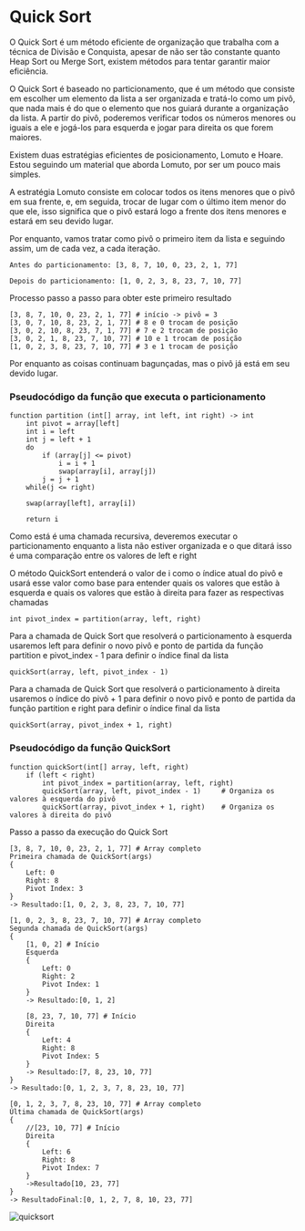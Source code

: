 # Quick Sort

O Quick Sort é um método eficiente de organização que trabalha com a técnica de Divisão e Conquista, apesar de não ser tão constante quanto Heap Sort ou Merge Sort, existem métodos para tentar garantir maior eficiência. 

O Quick Sort é baseado no particionamento, que é um método que consiste em escolher um elemento da lista a ser organizada e tratá-lo como um pivô, que nada mais é do que o elemento que nos guiará durante a organização da lista. A partir do pivô, poderemos verificar todos os números menores ou iguais a ele e jogá-los para esquerda e jogar para direita os que forem maiores.

Existem duas estratégias eficientes de posicionamento, Lomuto e Hoare. 
Estou seguindo um material que aborda Lomuto, por ser um pouco mais simples.

A estratégia Lomuto consiste em colocar todos os itens menores que o pivô em sua frente, e, em seguida, trocar de lugar com o último item menor do que ele, isso significa que o pivô estará logo a frente dos itens menores e estará em seu devido lugar.

Por enquanto, vamos tratar como pivô o primeiro item da lista e seguindo assim, um de cada vez, a cada iteração.

    Antes do particionamento: [3, 8, 7, 10, 0, 23, 2, 1, 77]

    Depois do particionamento: [1, 0, 2, 3, 8, 23, 7, 10, 77]

Processo passo a passo para obter este primeiro resultado

    [3, 8, 7, 10, 0, 23, 2, 1, 77] # início -> pivô = 3
    [3, 0, 7, 10, 8, 23, 2, 1, 77] # 8 e 0 trocam de posição
    [3, 0, 2, 10, 8, 23, 7, 1, 77] # 7 e 2 trocam de posição
    [3, 0, 2, 1, 8, 23, 7, 10, 77] # 10 e 1 trocam de posição
    [1, 0, 2, 3, 8, 23, 7, 10, 77] # 3 e 1 trocam de posição

Por enquanto as coisas continuam bagunçadas, mas o pivô já está em seu devido lugar.

### Pseudocódigo da função que executa o particionamento

    function partition (int[] array, int left, int right) -> int
        int pivot = array[left]
        int i = left
        int j = left + 1
        do
            if (array[j] <= pivot)
                i = i + 1
                swap(array[i], array[j])
            j = j + 1
        while(j <= right)

        swap(array[left], array[i])

        return i

Como está é uma chamada recursiva, deveremos executar o particionamento enquanto a lista não estiver organizada e o que ditará isso é uma comparação entre os valores de left e right

O método QuickSort entenderá o valor de i como o índice atual do pivô e usará esse valor como base para entender quais os valores que estão à esquerda e quais os valores que estão à direita para fazer as respectivas chamadas

    int pivot_index = partition(array, left, right)

Para a chamada de Quick Sort que resolverá o particionamento à esquerda usaremos left para definir o novo pivô e ponto de partida da função partition e pivot_index - 1 para definir o índice final da lista

    quickSort(array, left, pivot_index - 1)

Para a chamada de Quick Sort que resolverá o particionamento à direita usaremos o índice do pivô + 1 para definir o novo pivô e ponto de partida da função partition e right para definir o índice final da lista

    quickSort(array, pivot_index + 1, right)

### Pseudocódigo da função QuickSort

    function quickSort(int[] array, left, right)
        if (left < right)
            int pivot_index = partition(array, left, right)
            quickSort(array, left, pivot_index - 1)     # Organiza os valores à esquerda do pivô
            quickSort(array, pivot_index + 1, right)    # Organiza os valores à direita do pivô


Passo a passo da execução do Quick Sort

    [3, 8, 7, 10, 0, 23, 2, 1, 77] # Array completo
    Primeira chamada de QuickSort(args)
    {
        Left: 0
        Right: 8
        Pivot Index: 3
    }
    -> Resultado:[1, 0, 2, 3, 8, 23, 7, 10, 77]
    
    [1, 0, 2, 3, 8, 23, 7, 10, 77] # Array completo
    Segunda chamada de QuickSort(args)
    {
        [1, 0, 2] # Início
        Esquerda
        {
            Left: 0
            Right: 2
            Pivot Index: 1
        }
        -> Resultado:[0, 1, 2]

        [8, 23, 7, 10, 77] # Início
        Direita
        {
            Left: 4
            Right: 8
            Pivot Index: 5
        }
        -> Resultado:[7, 8, 23, 10, 77]
    } 
    -> Resultado:[0, 1, 2, 3, 7, 8, 23, 10, 77]

    [0, 1, 2, 3, 7, 8, 23, 10, 77] # Array completo
    Última chamada de QuickSort(args)
    {
        //[23, 10, 77] # Início
        Direita
        {
            Left: 6
            Right: 8
            Pivot Index: 7
        }
        ->Resultado[10, 23, 77] 
    }
    -> ResultadoFinal:[0, 1, 2, 7, 8, 10, 23, 77]

![quicksort](https://user-images.githubusercontent.com/61314756/236708141-deeb11ce-1794-43ab-8e38-03ca71be2fee.jpg)
